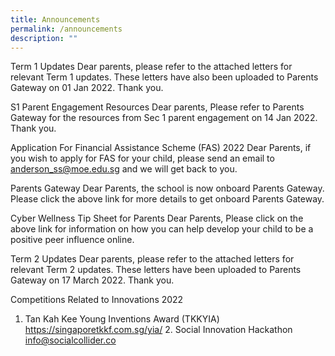 ```yaml
---
title: Announcements
permalink: /announcements
description: ""
---
```

Term 1 Updates
Dear parents, please refer to the attached letters for relevant Term 1 updates. These letters have also been uploaded to Parents Gateway on 01 Jan 2022. Thank you.

S1 Parent Engagement Resources
Dear parents, Please refer to Parents Gateway for the resources from Sec 1 parent engagement on 14 Jan 2022. Thank you.

Application For Financial Assistance Scheme (FAS) 2022
Dear Parents, if you wish to apply for FAS for your child, please send an email to anderson_ss@moe.edu.sg and we will get back to you.

Parents Gateway
Dear Parents, the school is now onboard Parents Gateway. Please click the above link for more details to get onboard Parents Gateway.

Cyber Wellness Tip Sheet for Parents
Dear Parents, Please click on the above link for information on how you can help develop your child to be a positive peer influence online.

Term 2 Updates
Dear parents, please refer to the attached letters for relevant Term 2 updates. These letters have been uploaded to Parents Gateway on 17 March 2022. Thank you.

Competitions Related to Innovations 2022
1. Tan Kah Kee Young Inventions Award (TKKYIA) https://singaporetkkf.com.sg/yia/ 2. Social Innovation Hackathon info@socialcollider.co




